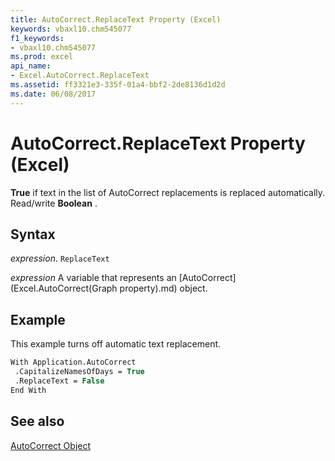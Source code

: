 ```yaml
---
title: AutoCorrect.ReplaceText Property (Excel)
keywords: vbaxl10.chm545077
f1_keywords:
- vbaxl10.chm545077
ms.prod: excel
api_name:
- Excel.AutoCorrect.ReplaceText
ms.assetid: ff3321e3-335f-01a4-bbf2-2de8136d1d2d
ms.date: 06/08/2017
---
```



# AutoCorrect.ReplaceText Property (Excel)

 **True** if text in the list of AutoCorrect replacements is replaced automatically. Read/write **Boolean** .


## Syntax

 _expression_. `ReplaceText`

 _expression_ A variable that represents an [AutoCorrect](Excel.AutoCorrect(Graph property).md) object.


## Example

This example turns off automatic text replacement.


```vb
With Application.AutoCorrect 
 .CapitalizeNamesOfDays = True 
 .ReplaceText = False 
End With
```


## See also


[AutoCorrect Object](Excel.AutoCorrect(object).md)

